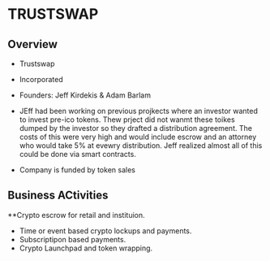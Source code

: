 # TRUSTSWAP 

## Overview

* Trustswap

* Incorporated

* Founders: Jeff Kirdekis & Adam Barlam

* JEff had been working on previous projkects where an investor wanted to invest pre-ico tokens. Thew prject did not wanmt these toikes dumped by the investor so they drafted a distribution agreement. The costs of this were very high and would include escrow and an attorney who would take 5% at evewry distribution. Jeff realized almost all of this could be done via smart contracts.

* Company is funded by token sales

## Business ACtivities

**Crypto escrow for retail and instituion. 
* Time or event based crypto lockups and payments.
* Subscriptipon based payments.
* Crypto Launchpad and token wrapping.